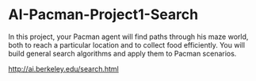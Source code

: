 # AI-Pacman-Project1-Search
In this project, your Pacman agent will find paths through his maze world, both to reach a particular location and to collect food efficiently. You will build general search algorithms and apply them to Pacman scenarios.

http://ai.berkeley.edu/search.html
